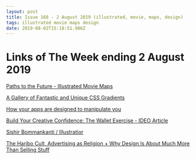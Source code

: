 ```yaml
---
layout: post
title: Issue 168 - 2 August 2019 (illustrated, movie, maps, design)
tags: illustrated movie maps design
date: 2019-08-02T15:18:51.986Z
---
```

# Links of The Week ending 2 August 2019

<a href="http://www.andrewdegraff.com/moviemaps" title="Paths to the Future - Illustrated Movie Maps" alt="Paths to the Future - Illustrated Movie Maps" target="_blank">Paths to the Future - Illustrated Movie Maps</a>

<a href="https://www.gradientmagic.com/" title="A Gallery of Fantastic and Unique CSS Gradients" alt="A Gallery of Fantastic and Unique CSS Gradients" target="_blank">A Gallery of Fantastic and Unique CSS Gradients</a>

<a href="https://uxdesign.cc/how-your-apps-are-designed-to-manipulate-you-a5c5dd90740d" title="How your apps are designed to manipulate you" alt="How your apps are designed to manipulate you" target="_blank">How your apps are designed to manipulate you</a>

<a href="https://www.ideo.com/blog/build-your-creative-confidence-the-wallet-exercise" title="Build Your Creative Confidence: The Wallet Exercise" alt="Build Your Creative Confidence: The Wallet Exercise" target="_blank">Build Your Creative Confidence: The Wallet Exercise - IDEO Article</a>

<a href="https://sishir.com/" title="Sishir Bommankanti / Illustratior" alt="Sishir Bommankanti / Illustratior" target="_blank">Sishir Bommankanti / Illustratior</a>

<a href="https://eyeondesign.aiga.org/the-haribo-cult-advertising-as-religion-why-design-is-about-much-more-than-selling-stuff/" title="The Haribo Cult, Advertising as Religion + Why Design Is About Much More Than Selling Stuff" alt="The Haribo Cult, Advertising as Religion + Why Design Is About Much More Than Selling Stuff" target="_blank">The Haribo Cult, Advertising as Religion + Why Design Is About Much More Than Selling Stuff</a>